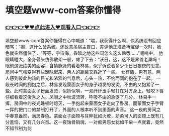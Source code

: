 # 填空题www-com答案你懂得

### <a href="https://github.com/wupbh/DFRTY/issues/1">👉👉👉♥♥点此进入♥观看入口👈👉👉</a>


填空题www-com答案你懂得在心中喊道：“喂，我获得什么啊，快系统没有回应暗骂：“擦，这什么破系统，还故意吊宿主胃口，差评他正准备再催促一次时，脸色就突然僵住了，“等等，宇宙海，昏暗之地这些词怎么这么熟悉……”呢喃中。
他眼睛瞪大，全身骨头仿佛散架一般，瘫了下去：“沃日，这，这不是界兽老巢吗！眼前这张绝美的面容，含情脉脉的看着林易，似乎诉说着多少个日日夜夜的思念。房间中气氛变得有些暧昧起来，两人的距离又靠近了一些。
女有情，男有意，两人感到彼此灼热的目光和浓烈的气息后，心头一热，不约而同的抱在了一起。 一段长时间的拥抱之后，林易发现蒙面女子的身子越发的发烫，不由的又抱紧了一些。此时蒙面女子粉面发烫，似娇似嗔，一双纤纤玉手轻打在对方身上，轻咬下唇仔细看着这俊秀之人。凤眼之中秋波流转，呼吸不由的急促了几分。
林易手一挥，房间中的夜光珠顿时熄灭，一手抱起来蒙面女子走向了卧房。而蒙面女子手臂一挥的把门口的禁制打开了，外面的人根本听不到里面的声音。
 这一夜的房间之中春意盎然，满房春色。蒙面女子面颊与耳畔犹如火燎，娇柔可人的面颊上既有几分羞恼，又有几分兴奋。这一夜蚀骨销魂，一对痴男怨女犹如干柴一点就着，竟然不知节制为何
